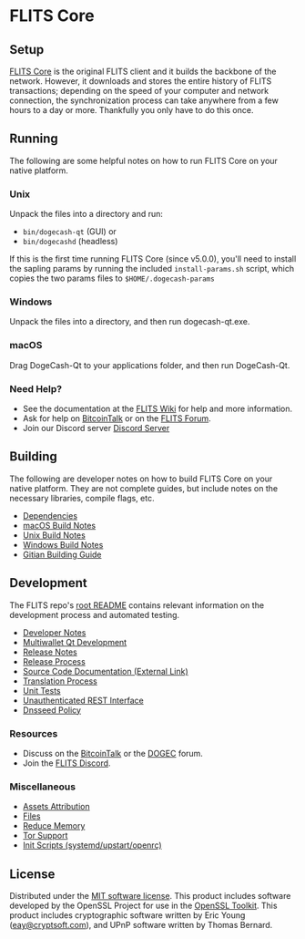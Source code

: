 FLITS Core
=============

Setup
---------------------
[FLITS Core](http://flitswallet.app/wallet) is the original FLITS client and it builds the backbone of the network. However, it downloads and stores the entire history of FLITS transactions; depending on the speed of your computer and network connection, the synchronization process can take anywhere from a few hours to a day or more. Thankfully you only have to do this once.

Running
---------------------
The following are some helpful notes on how to run FLITS Core on your native platform.

### Unix

Unpack the files into a directory and run:

- `bin/dogecash-qt` (GUI) or
- `bin/dogecashd` (headless)

If this is the first time running FLITS Core (since v5.0.0), you'll need to install the sapling params by running the included `install-params.sh` script, which copies the two params files to `$HOME/.dogecash-params`

### Windows

Unpack the files into a directory, and then run dogecash-qt.exe.

### macOS

Drag DogeCash-Qt to your applications folder, and then run DogeCash-Qt.

### Need Help?

* See the documentation at the [FLITS Wiki](https://github.com/dogecash/dogecash/wiki)
for help and more information.
* Ask for help on [BitcoinTalk](https://bitcointalk.org/index.php?topic=1262920.0) or on the [FLITS Forum](http://forum.flitswallet.app/).
* Join our Discord server [Discord Server](https://discord.flitswallet.app)

Building
---------------------
The following are developer notes on how to build FLITS Core on your native platform. They are not complete guides, but include notes on the necessary libraries, compile flags, etc.

- [Dependencies](dependencies.md)
- [macOS Build Notes](build-osx.md)
- [Unix Build Notes](build-unix.md)
- [Windows Build Notes](build-windows.md)
- [Gitian Building Guide](gitian-building.md)

Development
---------------------
The FLITS repo's [root README](/README.md) contains relevant information on the development process and automated testing.

- [Developer Notes](developer-notes.md)
- [Multiwallet Qt Development](multiwallet-qt.md)
- [Release Notes](release-notes.md)
- [Release Process](release-process.md)
- [Source Code Documentation (External Link)](https://www.fuzzbawls.pw/dogecash/doxygen/)
- [Translation Process](translation_process.md)
- [Unit Tests](unit-tests.md)
- [Unauthenticated REST Interface](REST-interface.md)
- [Dnsseed Policy](dnsseed-policy.md)

### Resources
* Discuss on the [BitcoinTalk](https://bitcointalk.org/index.php?topic=1262920.0) or the [DOGEC](http://forum.flitswallet.app/) forum.
* Join the [FLITS Discord](https://discord.flitswallet.app).

### Miscellaneous
- [Assets Attribution](assets-attribution.md)
- [Files](files.md)
- [Reduce Memory](reduce-memory.md)
- [Tor Support](tor.md)
- [Init Scripts (systemd/upstart/openrc)](init.md)

License
---------------------
Distributed under the [MIT software license](/COPYING).
This product includes software developed by the OpenSSL Project for use in the [OpenSSL Toolkit](https://www.openssl.org/). This product includes
cryptographic software written by Eric Young ([eay@cryptsoft.com](mailto:eay@cryptsoft.com)), and UPnP software written by Thomas Bernard.
